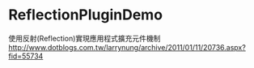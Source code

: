 ReflectionPluginDemo
====================

使用反射(Reflection)實現應用程式擴充元件機制
http://www.dotblogs.com.tw/larrynung/archive/2011/01/11/20736.aspx?fid=55734
